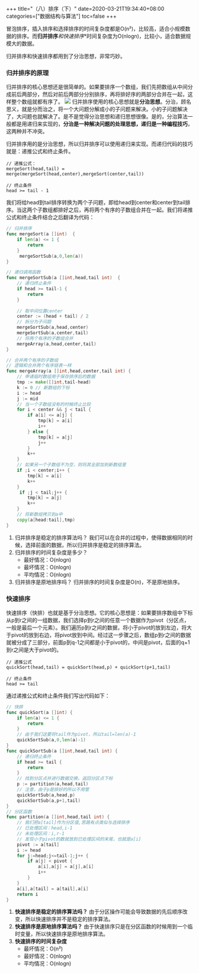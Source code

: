+++
title="（八）排序（下）"
date=2020-03-21T19:34:40+08:00
categories=["数据结构与算法"]
toc=false
+++

冒泡排序，插入排序和选择排序的时间复杂度都是O(n²)，比较高，适合小规模数据的排序。而**归并排序***和**快速排序**时间复杂度为O(nlogn)，比较小，适合数据规模大的数据。

归并排序和快速排序都用到了分治思想，非常巧妙。

### 归并排序的原理
归并排序的核心思想还是很简单的。如果要排序一个数组，我们先把数组从中间分成前后两部分，然后对前后两部分分别排序，再将排好序的两部分合并在一起，这样整个数组就都有序了。
![](https://pic.downk.cc/item/5e76efcd9d7d586a548f4fbe.jpg)
归并排序使用的核心思想就是**分治思想**。分治，顾名思义，就是分而治之，将一个大问题分解成小的子问题来解决。小的子问题解决了，大问题也就解决了。是不是觉得分治思想和递归思想很像。是的，分治算法一般都是用递归来实现的，**分治是一种解决问题的处理思想，递归是一种编程技巧**，这两种并不冲突。

归并排序用的是分治思想，所以归并排序可以使用递归来实现。而递归代码的技巧就是：递推公式和终止条件。
```shell script
// 递推公式：
mergeSort(head,tail) = merge(mergeSort(head,center),mergeSort(center,tail))

// 终止条件
head >= tail - 1
```
我们将给head到tail排序转换为两个子问题，即给head到center和center到tail排序。当这两个子数组都排好之后，再将两个有序的子数组合并在一起。我们将递推公式和终止条件结合之后翻译为代码：
```go
// 归并排序
func mergeSort(a []int)  {
    if len(a) <= 1 {
        return
    }
     mergeSortSub(a,0,len(a))
}

// 递归调用函数
func mergeSortSub(a []int,head,tail int)  {
    // 递归终止条件
    if head >= tail-1 {
        return 
    }
    
    // 取中间位置center
    center := (head + tail) / 2
    // 拆分为子问题
    mergeSortSub(a,head,center)
    mergeSortSub(a,center,tail)
    // 将两个有序的子数组合并
    mergeArray(a,head,center,tail)
}

// 合并两个有序的子数组
// 逻辑和合并两个有序链表一样
func mergeArray(a []int,head,center,tail int) {
    // 申请临时数组用于保存排序后的数据
    tmp := make([]int,tail-head)
    k := 0 // 新数组的下标
    i := head
    j := mid
    // 当一个子数组没有的时候终止比较
    for i < center && j < tail {
        if a[i] <= a[j] {
            tmp[k] = a[i]
            i++
        } else {
            tmp[k] = a[j]
            j++ 
        }
        k++
    }
    // 如果另一个子数组不为空，则将其全部加到新数组里
    if ;i < center;i++ {
        tmp[k] = a[i]
        k++
    }
     if ;j < tail;j++ {
        tmp[k] = a[j]
        k++
    }
    // 将新数组拷贝到a中
    copy(a[head:tail],tmp)
}
```
1. 归并排序是稳定的排序算法吗？
我们可以在合并的过程中，使得数据相同的时候，选择前面的数据，所以归并排序是稳定的排序算法。
2. 归并排序的时间复杂度是多少？
   + 最好情况：O(nlogn)
   + 最坏情况：O(nlogn)
   + 平均情况：O(nlogn)
3. 归并排序是原地排序吗？
归并排序的时间复杂度是O(n)，不是原地排序。

### 快速排序
快速排序（快排）也就是基于分治思想。它的核心思想是：如果要排序数组中下标从p到r之间的一组数据，我们选择p到r之间的任意一个数据作为pivot（分区点，一般是最后一个元素）。我们遍历p到r之间的数据，将小于pivot的放到左边，将大于pivot的放到右边，将pivot放到中间。经过这一步骤之后，数组p到r之间的数据就被分成了三部分，前面p到q-1之间都是小于pivot的，中间是pivot，后面的q+1到r之间是大于pivot的。
```shell script
// 递推公式
quickSort(head,tail) = quickSort(head,p) + quickSort(p+1,tail)

// 终止条件
head >= tail
```
通过递推公式和终止条件我们写出代码如下：
```go
// 快排
func quickSort(a []int) {
    if len(a) <= 1 {
        return 
    }
    // 由于我们这要将tail作为pivot，所以tail=len(a)-1
    quickSortSub(a,0,len(a)-1)
}
func quickSortSub(a []int,head,tail int) {
    // 递归终止条件
    if head >= tail {
        return
    }
    // 找到分区点并进行数据交换，返回分区点下标
    p := partition(a,head,tail)
    // 注意，由于p是排好的所以不用管
    quickSortSub(a,head,p)
    quickSortSub(a,p+1,tail)
}
// 分区函数
func partition(a []int,head,tail int) {
    // 我们把a[tail]作为分区值,思路有点类似与选择排序
    // 已处理区间：head,i-1
    // 未处理区间：i,r-1
    // 发现小于pivot的数就放到已处理区间的末尾，也就是a[i]
    pivot := a[tail]
    i := head
    for j:=head;j<=tail-1;j++ {
        if a[j] < pivot {
            a[i],a[j] = a[j],a[i]
            i++
        }
    }
    a[i],a[tail] = a[tail],a[i]
    return i
}
```
1. **快速排序是稳定的排序算法吗？**
由于分区操作可能会导致数据的先后顺序改变，所以快速排序并不是稳定的排序算法。
2. **快速排序是原地排序算法吗？**
由于快速排序只是在分区函数的时候用到一个临时变量，所以快速排序是原地排序算法。
3. **快速排序的时间复杂度**
   + 最坏情况：O(n²)
   + 最好情况：O(nlogn)
   + 平均情况：O(nlogn)



